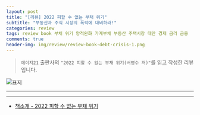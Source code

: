 ```yaml
---  
layout: post  
title: "[리뷰] 2022 피할 수 없는 부채 위기"  
subtitle: "부동산과 주식 시장의 폭락에 대비하라!"  
categories: review  
tags: review book 부채 위기 양적완화 가계부채 부동산 주택시장 대안 경제 금리 금융   
comments: true  
header-img: img/review/review-book-debt-crisis-1.png
---  
```

  
> `에이지21` 출판사의 `"2022 피할 수 없는 부채 위기(서영수 저)"`를 읽고 작성한 리뷰입니다.  

![표지](https://theorydb.github.io/assets/img/review/review-book-debt-crisis-1.png)  

---



---

* [책소개 - 2022 피할 수 없는 부채 위기](http://www.yes24.com/Product/Goods/104687451)


